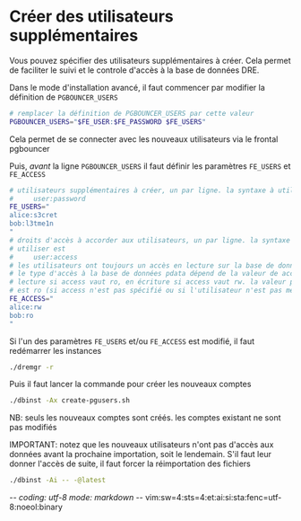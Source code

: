 # Créer des utilisateurs supplémentaires

Vous pouvez spécifier des utilisateurs supplémentaires à créer. Cela permet de
faciliter le suivi et le controle d'accès à la base de données DRE.

Dans le mode d'installation avancé, il faut commencer par modifier la définition
de `PGBOUNCER_USERS`
~~~sh
# remplacer la définition de PGBOUNCER_USERS par cette valeur
PGBOUNCER_USERS="$FE_USER:$FE_PASSWORD $FE_USERS"
~~~
Cela permet de se connecter avec les nouveaux utilisateurs via le frontal
pgbouncer

Puis, *avant* la ligne `PGBOUNCER_USERS` il faut définir les paramètres
`FE_USERS` et `FE_ACCESS`
~~~sh
# utilisateurs supplémentaires à créer, un par ligne. la syntaxe à utiliser est
#     user:password
FE_USERS="
alice:s3cret
bob:l3tme1n
"
# droits d'accès à accorder aux utilisateurs, un par ligne. la syntaxe à
# utiliser est
#     user:access
# les utilisateurs ont toujours un accès en lecture sur la base de données DRE.
# le type d'accès à la base de données pdata dépend de la valeur de access: en
# lecture si access vaut ro, en écriture si access vaut rw. la valeur par défaut
# est ro (si access n'est pas spécifié ou si l'utilisateur n'est pas mentionné)
FE_ACCESS="
alice:rw
bob:ro
"
~~~

Si l'un des paramètres `FE_USERS` et/ou `FE_ACCESS` est modifié, il faut
redémarrer les instances
~~~sh
./dremgr -r
~~~

Puis il faut lancer la commande pour créer les nouveaux comptes
~~~sh
./dbinst -Ax create-pgusers.sh
~~~
NB: seuls les nouveaux comptes sont créés. les comptes existant ne sont pas
modifiés

IMPORTANT: notez que les nouveaux utilisateurs n'ont pas d'accès aux données
avant la prochaine importation, soit le lendemain. S'il faut leur donner l'accès
de suite, il faut forcer la réimportation des fichiers
~~~sh
./dbinst -Ai -- -@latest
~~~

-*- coding: utf-8 mode: markdown -*- vim:sw=4:sts=4:et:ai:si:sta:fenc=utf-8:noeol:binary